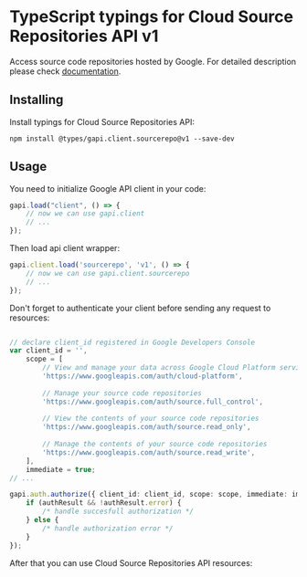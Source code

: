 # TypeScript typings for Cloud Source Repositories API v1
Access source code repositories hosted by Google.
For detailed description please check [documentation](https://cloud.google.com/source-repositories/docs/apis).

## Installing

Install typings for Cloud Source Repositories API:
```
npm install @types/gapi.client.sourcerepo@v1 --save-dev
```

## Usage

You need to initialize Google API client in your code:
```typescript
gapi.load("client", () => { 
    // now we can use gapi.client
    // ... 
});
```

Then load api client wrapper:
```typescript
gapi.client.load('sourcerepo', 'v1', () => {
    // now we can use gapi.client.sourcerepo
    // ... 
});
```

Don't forget to authenticate your client before sending any request to resources:
```typescript

// declare client_id registered in Google Developers Console
var client_id = '',
    scope = [     
        // View and manage your data across Google Cloud Platform services
        'https://www.googleapis.com/auth/cloud-platform',
    
        // Manage your source code repositories
        'https://www.googleapis.com/auth/source.full_control',
    
        // View the contents of your source code repositories
        'https://www.googleapis.com/auth/source.read_only',
    
        // Manage the contents of your source code repositories
        'https://www.googleapis.com/auth/source.read_write',
    ],
    immediate = true;
// ...

gapi.auth.authorize({ client_id: client_id, scope: scope, immediate: immediate }, authResult => {
    if (authResult && !authResult.error) {
        /* handle succesfull authorization */
    } else {
        /* handle authorization error */
    }
});            
```

After that you can use Cloud Source Repositories API resources:

```typescript
```